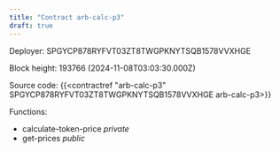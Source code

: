 ```yaml
---
title: "Contract arb-calc-p3"
draft: true
---
```

Deployer: SPGYCP878RYFVT03ZT8TWGPKNYTSQB1578VVXHGE


 



Block height: 193766 (2024-11-08T03:03:30.000Z)

Source code: {{<contractref "arb-calc-p3" SPGYCP878RYFVT03ZT8TWGPKNYTSQB1578VVXHGE arb-calc-p3>}}

Functions:

* calculate-token-price _private_
* get-prices _public_
